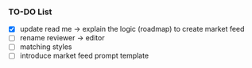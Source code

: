 ### TO-DO List
- [X] update read me -> explain the logic (roadmap) to create market feed
- [ ] rename reviewer -> editor
- [ ] matching styles
- [ ] introduce market feed prompt template
